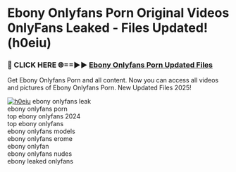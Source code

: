# Ebony Onlyfans Porn Original Videos 0nlyFans Leaked - Files Updated! (h0eiu)

<h3>🔴 CLICK HERE 🌐==►► <a href="https://tinyurl.com/2wckxsce" rel="nofollow">Ebony Onlyfans Porn Updated Files</a></h3>

Get Ebony Onlyfans Porn and all content. Now you can access all videos and pictures of Ebony Onlyfans Porn. New Updated Files 2025!

[![h0eiu](https://i.imgur.com/AFduVYN.gif)](https://tinyurl.com/2wckxsce)
ebony onlyfans leak<br>
ebony onlyfans porn<br>
top ebony onlyfans 2024<br>
top ebony onlyfans<br>
ebony onlyfans models<br>
ebony onlyfans erome<br>
ebony onlyfan<br>
ebony onlyfans nudes<br>
ebony leaked onlyfans